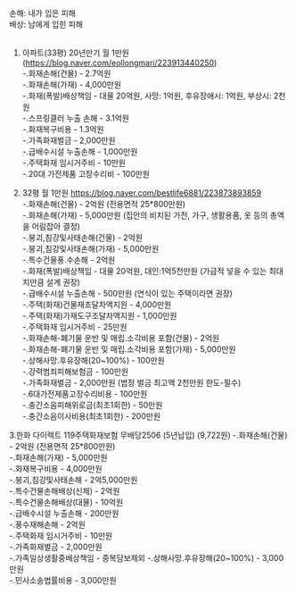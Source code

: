 손해: 내가 입은 피해<br/>
배상: 남에게 입힌 피해<br/><br/>

1. 아파트(33평) 20년만기 월 1만원 (https://blog.naver.com/eollongmari/223913440250) <br/>
-.화재손해(건물) - 2.7억원 <br/> 
-.화재손해(가재) - 4,000만원 <br/>
-.화재(폭발)배상책임 - 대물 20억원, 사망: 1억원, 후유장애시: 1억원, 부상시: 2천원 <br/>
-.스프링클러 누출 손해 - 3.1억원 <br/>
-.화재복구비용 - 1.3억원 <br/>
-.가족화재벌금 - 2,000만원 <br/>
-.급배수시설 누출손해 - 1,000만원 <br/>
-.주택화재 임시거주비 - 10만원 <br/>
-.20대 가전제품 고장수리비 - 100만원 <br/>


2. 32평 월 1만원 https://blog.naver.com/bestlife6881/223873893859 <br/>
-.화재손해(건물) - 2억원 (전용면적 25*800만원)<br/> 
-.화재손해(가재) - 5,000만원 (집안의 비치된 가전, 가구, 생활용품, 옷 등의 총액을 어림잡아 결정)<br/> 
-.붕괴,침강및사태손해(건물) - 2억원 <br/>
-.붕괴,침강및사태손해(가재) - 5,000만원 <br/>
-.특수건물풍.수손해 - 2억원 <br/>
-.화재(폭발)배상책임 - 대물 20억원, 대인:1억5천만원 (가급적 넣을 수 있는 최대치만큼 설계 권장)<br/>
-.급배수시설 누출손해 - 500만원  (연식이 있는 주택이라면 권장)<br/>
-.주택(화재)건물재조달차액지원 - 4,000만원 <br/>
-.주택(화재)가재도구조달차액지원 - 1,000만원 <br/>
-.주택화재 임시거주비 - 25만원 <br/>
-.화재손해-폐기물 운반 및 매립.소각비용 포함(건물) - 2억원 <br/> 
-.화재손해-폐기물 운반 및 매립.소각비용 포함(가재) - 5,000만원 <br/>
-.상해사망.후유장해(20~100%) - 100만원 <br/>
-.강력범죄피해보험금 - 100만원 <br/>
-.가족화재벌금 - 2,000만원 (법정 벌금 최고액 2천만원 한도-필수) <br/> 
-.6대가전제품고장수리비용 - 100만원 <br/>
-.충간소음피해위로금(최초1회한) - 50만원 <br/> 
-.충간소음이사비용(최초1회한) - 200만원 <br/>

3.한화 다이렉트 119주택화재보험 무배당2506 (5년납입) (9,722원)
-.화재손해(건물) - 2억원 (전용면적 25*800만원)<br/> 
-.화재손해(가재) - 5,000만원 <br/>
-.화재복구비용 - 4,000만원 <br/>
-.붕괴,침강및사태손해 - 2억5,000만원 <br/>
-.특수건물손해배상(신체) - 2억원 <br/>
-.특수건물손해배상(대물) - 10억원 <br/>
-.급배수시설 누출손해 - 200만원 <br/>
-.풍수재해손해 - 2억원 <br/>
-.주택화재 임시거주비 - 10만원 <br/>
-.가족화재벌금 - 2,000만원 <br/>
-.가족일상생활중배상책임 - 중복담보제외
-.상해사망.후유장해(20~100%) - 3,000만원 <br/>
-.민사소송법률비용 - 3,000만원 <br/>


